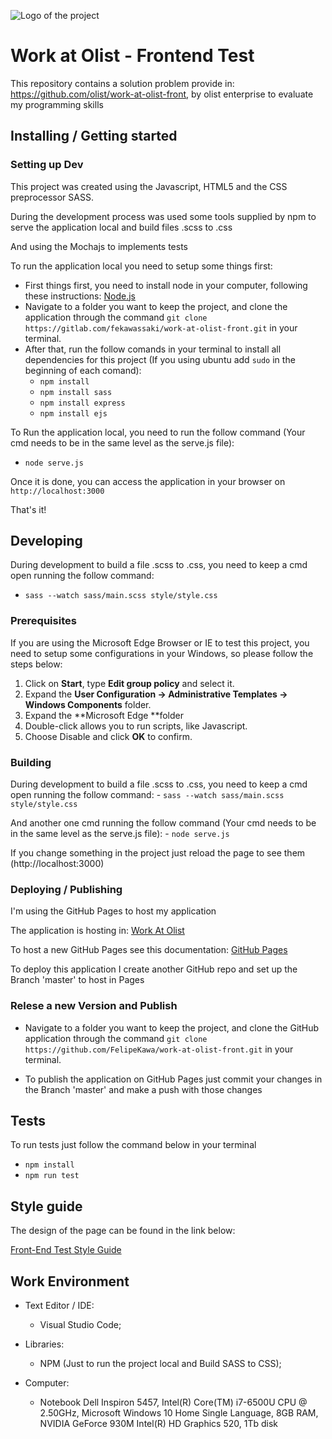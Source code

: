 ![Logo of the project](https://storage.googleapis.com/tcc-api-insight.appspot.com/Olist.png)

# Work at Olist - Frontend Test


This repository contains a solution problem provide in: https://github.com/olist/work-at-olist-front, by olist enterprise to evaluate my programming skills 

## Installing / Getting started

### Setting up Dev
This project was created using the Javascript, HTML5 and the CSS preprocessor SASS.

During the development process was used some tools supplied by npm to serve the application local and build files .scss to .css 

And using the Mochajs to implements tests

To run the application local you need to setup some things first:

* First things first, you need to install node in your computer, following these instructions: [Node.js](https://nodejs.org/en/download/)
* Navigate to a folder you want to keep the project, and clone the application through the command `git clone https://gitlab.com/fekawassaki/work-at-olist-front.git` in your terminal.
* After that, run the follow comands in your terminal to install all dependencies for this project (If you using ubuntu add `sudo` in the beginning of each comand):
    - `npm install `
    - `npm install sass`
    - `npm install express`
    - `npm install ejs`

To Run the application local, you need to run the follow command (Your cmd needs to be in the same level as the serve.js file):
- `node serve.js`

Once it is done, you can access the application in your browser on `http://localhost:3000`

That's it!

## Developing

During development to build a file .scss to .css, you need to keep a cmd open running the follow command:
- `sass --watch sass/main.scss style/style.css`

### Prerequisites
If you are using the Microsoft Edge Browser or IE to test this project, you need to setup some configurations in your Windows, so please follow the steps below:

1. Click on **Start**, type **Edit group policy** and select it.
2. Expand the **User Configuration -> Administrative Templates -> Windows Components** folder.
3. Expand the **Microsoft Edge **folder
4. Double-click allows you to run scripts, like Javascript.
5. Choose Disable and click **OK** to confirm.


### Building

During development to build a file .scss to .css, you need to keep a cmd open running the follow command:
    - `sass --watch sass/main.scss style/style.css`

And another one cmd running the follow command (Your cmd needs to be in the same level as the serve.js file): 
    - `node serve.js`

If you change something in the project just reload the page to see them (http://localhost:3000)

### Deploying / Publishing

I'm using the GitHub Pages to host my application

The application is hosting in: [Work At Olist](https://felipekawa.github.io/work-at-olist-front/index.html)

To host a new GitHub Pages see this documentation: [GitHub Pages](https://help.github.com/articles/configuring-a-publishing-source-for-github-pages/)

To deploy this application I create another GitHub repo and set up the Branch 'master' to host in Pages

### Relese a new Version and Publish
* Navigate to a folder you want to keep the project, and clone the GitHub application through the command `git clone https://github.com/FelipeKawa/work-at-olist-front.git` in your terminal.

* To publish the application on GitHub Pages just commit your changes in the Branch 'master' and make a push with those changes 


## Tests
To run tests just follow the command below in your terminal
- `npm install`
- `npm run test`


## Style guide

The design of the page can be found in the link below:

[Front-End Test Style Guide](https://www.figma.com/file/rsSlx8jDHls6nWXziElWTk/olist----front-end-test?node-id=0%3A1)

## Work Environment
* Text Editor / IDE:
    - Visual Studio Code;

* Libraries:
    - NPM (Just to run the project local and Build SASS to CSS);

* Computer:
    - Notebook Dell Inspiron 5457, Intel(R) Core(TM) i7-6500U CPU @ 2.50GHz, Microsoft Windows 10 Home Single Language, 8GB RAM, NVIDIA GeForce 930M Intel(R) HD Graphics 520, 1Tb disk

    